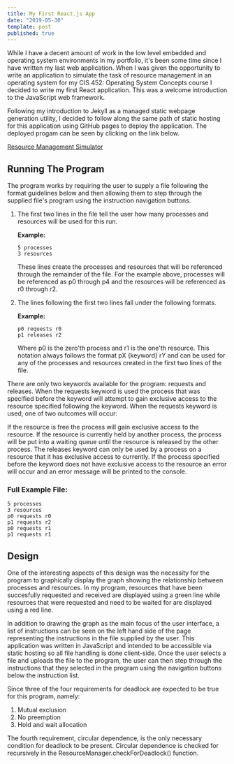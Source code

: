 ```yaml
---
title: My First React.js App
date: "2019-05-30"
template: post
published: true
---
```


While I have a decent amount of work in the low level embedded and operating system environments in my portfolio, it's been some time since I have written my last web application. When I was given the opportunity to write an application to simulate the task of resource management in an operating system for my CIS 452: Operating System Concepts course I decided to write my first React application. This was a welcome introduction to the JavaScript web framework.

Following my introduction to Jekyll as a managed static webpage generation utility, I decided to follow along the same path of static hosting for this application using GitHub pages to deploy the application. The deployed progam can be seen by clicking on the link below.

[Resource Management Simulator](https://midimaster21b.github.io/Resource-Management-Simulator)

## Running The Program
The program works by requiring the user to supply a file following the format guidelines below and then allowing them to step through the supplied file's program using the instruction navigation buttons.

1. The first two lines in the file tell the user how many processes and resources will be used for this run.

   **Example:**

   ```code
   5 processes
   3 resources
   ```

   These lines create the processes and resources that will be referenced through the remainder of the file. For the example above, processes will be referenced as p0 through p4 and the resources will be referenced as r0 through r2.

1. The lines following the first two lines fall under the following formats.

   **Example:**

   ```code
   p0 requests r0
   p1 releases r2
   ```

   Where p0 is the zero'th process and r1 is the one'th resource. This notation always follows the format pX {keyword} rY and can be used for any of the processes and resources created in the first two lines of the file.

There are only two keywords available for the program: requests and releases. When the requests keyword is used the process that was specified before the keyword will attempt to gain exclusive access to the resource specified following the keyword. When the requests keyword is used, one of two outcomes will occur:

If the resource is free the process will gain exclusive access to the resource.
If the resource is currently held by another process, the process will be put into a waiting queue until the resource is released by the other process.
The releases keyword can only be used by a process on a resource that it has exclusive access to currently. If the process specified before the keyword does not have exclusive access to the resource an error will occur and an error message will be printed to the console.

### Full Example File:

```code
5 processes
3 resources
p0 requests r0
p1 requests r2
p0 requests r1
p1 requests r1
```

## Design
One of the interesting aspects of this design was the necessity for the program to graphically display the graph showing the relationship between processes and resources. In my program, resources that have been succesfully requested and received are displayed using a green line while resources that were requested and need to be waited for are displayed using a red line.

In addition to drawing the graph as the main focus of the user interface, a list of instructions can be seen on the left hand side of the page representing the instructions in the file supplied by the user. This application was written in JavaScript and intended to be accessible via static hosting so all file handling is done client-side. Once the user selects a file and uploads the file to the program, the user can then step through the instructions that they selected in the program using the navigation buttons below the instruction list.

Since three of the four requirements for deadlock are expected to be true for this program, namely:

1. Mutual exclusion
1. No preemption
1. Hold and wait allocation

The fourth requirement, circular dependence, is the only necessary condition for deadlock to be present. Circular dependence is checked for recursively in the ResourceManager.checkForDeadlock() function.